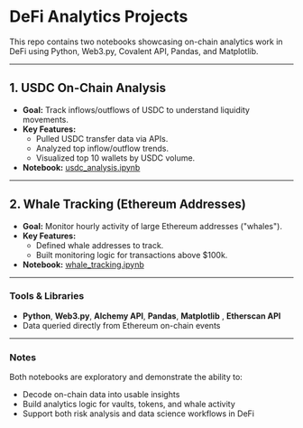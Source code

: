 # DeFi Analytics Projects  

This repo contains two notebooks showcasing on-chain analytics work in DeFi using Python, Web3.py, Covalent API, Pandas, and Matplotlib.  

---

## 1. USDC On-Chain Analysis  
- **Goal:** Track inflows/outflows of USDC to understand liquidity movements.  
- **Key Features:**  
  - Pulled USDC transfer data via APIs.  
  - Analyzed top inflow/outflow trends.  
  - Visualized top 10 wallets by USDC volume.  
- **Notebook:** [usdc_analysis.ipynb](https://github.com/giftekpen/usdc-whale-analysis/blob/main/USDC%20Analysis.ipynb)  

---

## 2. Whale Tracking (Ethereum Addresses)  
- **Goal:** Monitor hourly activity of large Ethereum addresses ("whales").  
- **Key Features:**  
  - Defined whale addresses to track.   
  - Built monitoring logic for transactions above $100k.    
- **Notebook:** [whale_tracking.ipynb](https://github.com/giftekpen/usdc-whale-analysis/blob/main/Whale%20txn%20%26%20monitoring%20(1).ipynb)  

---

### Tools & Libraries
- **Python**, **Web3.py**, **Alchemy API**, **Pandas**, **Matplotlib** , **Etherscan API** 
- Data queried directly from Ethereum on-chain events  

---

### Notes
Both notebooks are exploratory and demonstrate the ability to:  
- Decode on-chain data into usable insights  
- Build analytics logic for vaults, tokens, and whale activity  
- Support both risk analysis and data science workflows in DeFi
